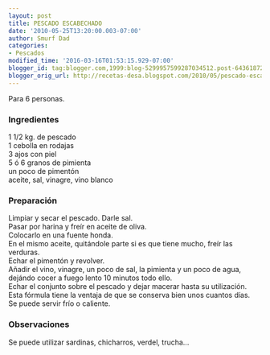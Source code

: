 ```yaml
---
layout: post
title: PESCADO ESCABECHADO
date: '2010-05-25T13:20:00.003-07:00'
author: Smurf Dad
categories:
- Pescados
modified_time: '2016-03-16T01:53:15.929-07:00'
blogger_id: tag:blogger.com,1999:blog-5299957599287034512.post-6436187268191565268
blogger_orig_url: http://recetas-desa.blogspot.com/2010/05/pescado-escabechado.html
---
```


Para 6 personas.<br /><h3>Ingredientes</h3>1 1/2 kg. de pescado<br />1 cebolla en rodajas<br />3 ajos con piel<br />5 ó 6 granos de pimienta<br />un poco de pimentón<br />aceite, sal, vinagre, vino blanco<br /><h3>Preparación</h3>Limpiar y secar el pescado. Darle sal.<br />Pasar por harina y freír en aceite de oliva.<br />Colocarlo en una fuente honda.<br />En el mismo aceite, quitándole parte si es que tiene mucho, freír las verduras.<br />Echar el pimentón y revolver.<br />Añadir el vino, vinagre, un poco de sal, la pimienta y un poco de agua, dejándo cocer a fuego lento 10 minutos todo ello.<br />Echar el conjunto sobre el pescado y dejar macerar hasta su utilización.<br />Esta fórmula tiene la ventaja de que se conserva bien unos cuantos días.<br />Se puede servir frío o caliente.<br /><h3>Observaciones</h3>Se puede utilizar sardinas, chicharros, verdel, trucha...